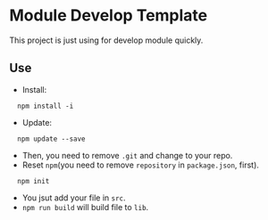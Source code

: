 # Module Develop Template

This project is just using for develop module quickly.

## Use

- Install:
```
  npm install -i
```

- Update:
```
  npm update --save
```

- Then, you need to remove `.git` and change to your repo.
- Reset `npm`(you need to remove `repository` in `package.json`, first).
```
  npm init
```

- You jsut add your file in `src`.
- `npm run build` will build file to `lib`.
